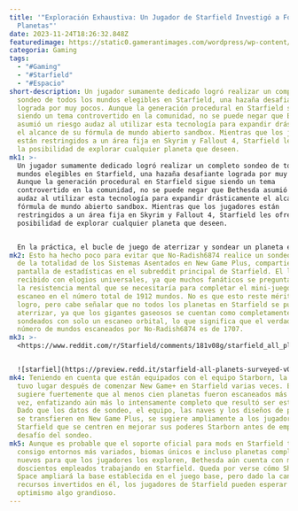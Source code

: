 ```yaml
---
title: '"Exploración Exhaustiva: Un Jugador de Starfield Investigó a Fondo 1912
  Planetas"'
date: 2023-11-24T18:26:32.848Z
featuredimage: https://static0.gamerantimages.com/wordpress/wp-content/uploads/2023/11/starfield-16.jpg?q=50&fit=contain&w=1140&h=&dpr=1.5
categoria: Gaming
tags:
  - "#Gaming"
  - "#Starfield"
  - "#Espacio"
short-description: Un jugador sumamente dedicado logró realizar un completo
  sondeo de todos los mundos elegibles en Starfield, una hazaña desafiante
  lograda por muy pocos. Aunque la generación procedural en Starfield sigue
  siendo un tema controvertido en la comunidad, no se puede negar que Bethesda
  asumió un riesgo audaz al utilizar esta tecnología para expandir drásticamente
  el alcance de su fórmula de mundo abierto sandbox. Mientras que los jugadores
  están restringidos a un área fija en Skyrim y Fallout 4, Starfield les ofrece
  la posibilidad de explorar cualquier planeta que deseen.
mk1: >-
  Un jugador sumamente dedicado logró realizar un completo sondeo de todos los
  mundos elegibles en Starfield, una hazaña desafiante lograda por muy pocos.
  Aunque la generación procedural en Starfield sigue siendo un tema
  controvertido en la comunidad, no se puede negar que Bethesda asumió un riesgo
  audaz al utilizar esta tecnología para expandir drásticamente el alcance de su
  fórmula de mundo abierto sandbox. Mientras que los jugadores están
  restringidos a un área fija en Skyrim y Fallout 4, Starfield les ofrece la
  posibilidad de explorar cualquier planeta que deseen.


  En la práctica, el bucle de juego de aterrizar y sondear un planeta en Starfield puede volverse bastante repetitivo rápidamente, ya que muchos jugadores sienten que la variedad aún no está presente. Las bases de piratas, minas abandonadas y asentamientos remotos solo tienen tantos diseños para elegir, mientras que la falta de entornos alienígenas diversos en comparación con franquicias de ciencia ficción como Mass Effect ha hecho que los Sistemas Asentados se sientan algo limitados a ojos de la comunidad.
mk2: Esto ha hecho poco para evitar que No-Radish6874 realice un sondeo completo
  de la totalidad de los Sistemas Asentados en New Game Plus, compartiendo la
  pantalla de estadísticas en el subreddit principal de Starfield. El logro fue
  recibido con elogios universales, ya que muchos fanáticos se preguntaban sobre
  la resistencia mental que se necesitaría para completar el mini-juego de
  escaneo en el número total de 1912 mundos. No es que esto reste mérito al
  logro, pero cabe señalar que no todos los planetas en Starfield se pueden
  aterrizar, ya que los gigantes gaseosos se cuentan como completamente
  sondeados con solo un escaneo orbital, lo que significa que el verdadero
  número de mundos escaneados por No-Radish6874 es de 1707.
mk3: >-
  <https://www.reddit.com/r/Starfield/comments/181v08g/starfield_all_planets_surveyed/?embed_host_url=https://gamerant.com/starfield-survey-all-planets/>


  ![starfiel](https://preview.redd.it/starfield-all-planets-surveyed-v0-t0b9k58am12c1.png?width=1080&crop=smart&auto=webp&s=e645f9dba6e31aeb670e13e2294bdef80127c8bc "starfiel")
mk4: Teniendo en cuenta que están equipados con el equipo Starborn, la empresa
  tuvo lugar después de comenzar New Game+ en Starfield varias veces. Esto
  sugiere fuertemente que al menos cien planetas fueron escaneados más de una
  vez, enfatizando aún más lo intensamente completo que resultó ser este juego.
  Dado que los datos de sondeo, el equipo, las naves y los diseños de puestos no
  se transfieren en New Game Plus, se sugiere ampliamente a los jugadores de
  Starfield que se centren en mejorar sus poderes Starborn antes de emprender el
  desafío del sondeo.
mk5: Aunque es probable que el soporte oficial para mods en Starfield traiga
  consigo entornos más variados, biomas únicos e incluso planetas completamente
  nuevos para que los jugadores los exploren, Bethesda aún cuenta con más de
  doscientos empleados trabajando en Starfield. Queda por verse cómo Shattered
  Space ampliará la base establecida en el juego base, pero dado la cantidad de
  recursos invertidos en él, los jugadores de Starfield pueden esperar con
  optimismo algo grandioso.
---
```

